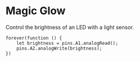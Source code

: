 # Magic Glow

Control the brightness of an LED with a light sensor.

```blocks
forever(function () {
    let brightness = pins.A1.analogRead();
    pins.A2.analogWrite(brightness);
})
```

